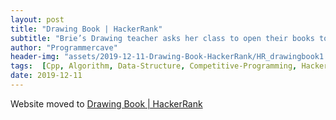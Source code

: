 ```yaml
---
layout: post
title: "Drawing Book | HackerRank"
subtitle: "Brie’s Drawing teacher asks her class to open their books to a page number. Brie can either start turning pages from the front of the book or from the back of the book. She always turns pages one at a time. When she opens the book, page 1 is always on the right side.When she flips page 1, she sees pages 2 and 3. Each page except the last page will always be printed on both sides. The last page may only be printed on the front, given the length of the book. If the book is n pages long, and she wants to turn to page p, what is the minimum number of pages she will turn? She can start at the beginning or the end of the book."
author: "Programmercave"
header-img: "assets/2019-12-11-Drawing-Book-HackerRank/HR_drawingbook1.jpg"
tags:  [Cpp, Algorithm, Data-Structure, Competitive-Programming, Hackerrank]
date: 2019-12-11
---
```


Website moved to [Drawing Book | HackerRank](https://programmercave.com/blog/2019/12/11/Drawing-Book-HackerRank)